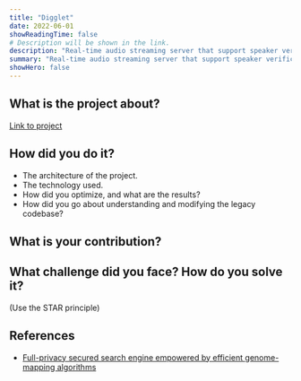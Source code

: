 ```yaml
---
title: "Digglet"
date: 2022-06-01
showReadingTime: false
# Description will be shown in the link.
description: "Real-time audio streaming server that support speaker verification and sound level detection."
summary: "Real-time audio streaming server that support speaker verification and sound level detection."
showHero: false
---
```


## What is the project about?
[Link to project](https://github.com/8igMac/diglett)


## How did you do it?

- The architecture of the project.
- The technology used.
- How did you optimize, and what are the results?
- How did you go about understanding and modifying the legacy codebase?

## What is your contribution?


## What challenge did you face? How do you solve it?

(Use the STAR principle)

## References
- [Full-privacy secured search engine empowered by efficient genome-mapping algorithms](https://arxiv.org/abs/2201.00696v2)